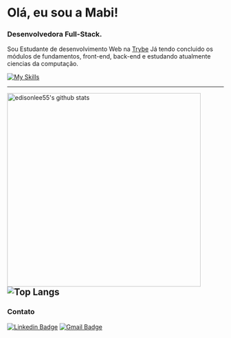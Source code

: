 # Olá, eu sou a Mabi!
### Desenvolvedora Full-Stack.

Sou Estudante de desenvolvimento Web na [Trybe](https://www.betrybe.com/)
Já tendo concluido os módulos de fundamentos, front-end, back-end e estudando atualmente ciencias da computação.

[![My Skills](https://skills.thijs.gg/icons?i=html,css,javascript,react,nodejs,express,docker,mysql,typescript,mongo,python&theme=light)](https://skills.thijs.gg)

----
 <p>
   <a href="https://github.com/mabiiak">
     <img src="https://github-readme-stats.vercel.app/api?username=mabiiak&hide_border=true&show_icons=true" align="left" width="450px" alt="edisonlee55's github stats">
   </a>
 </p>

![Top Langs](https://github-readme-stats.vercel.app/api/top-langs/?username=mabiiak&layout=compact&hide_border=true)
---

### Contato
[![Linkedin Badge](https://img.shields.io/badge/-MabianePolniak-blue?style=flat-square&logo=Linkedin&logoColor=white&link=https://www.linkedin.com/in/jayraj-roshan/)](https://www.linkedin.com/in/mabianepolniak/)
[![Gmail Badge](https://img.shields.io/badge/-mabiane.polniak@gmail.com-d14836?style=flat-square&logo=Gmail&logoColor=white&link=mailto:mabiane.polniak@gmail.com)](mailto:mabiane.polniak@gmail.com)
